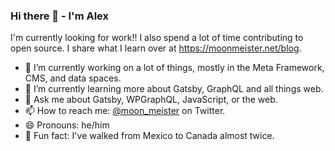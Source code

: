 ### Hi there 👋 - I'm Alex

I'm currently looking for work!! I also spend a lot of time contributing to open source. I share what I learn over at https://moonmeister.net/blog.

- 🔭 I’m currently working on a lot of things, mostly in the Meta Framework, CMS, and data spaces.
- 🌱 I’m currently learning more about Gatsby, GraphQL and all things web. 
- 💬 Ask me about Gatsby, WPGraphQL, JavaScript, or the web. 
- 📫 How to reach me: [@moon_meister](https://twitter.com/moon_meister) on Twitter.
- 😄 Pronouns: he/him
- 🚶  Fun fact: I've walked from Mexico to Canada almost twice.
